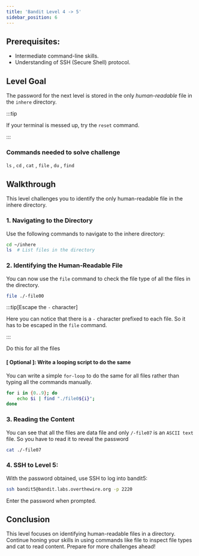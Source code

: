 ```yaml
---
title: 'Bandit Level 4 -> 5'
sidebar_position: 6
---
```


## Prerequisites:

- Intermediate command-line skills.
- Understanding of SSH (Secure Shell) protocol.

## Level Goal

The password for the next level is stored in the only _human-readable_ file in the `inhere` directory. 

:::tip

If your terminal is messed up, try the `reset` command.

:::

### Commands needed to solve challenge

`ls` , `cd` , `cat` , `file` , `du` , `find`

## Walkthrough

This level challenges you to identify the only human-readable file in the inhere directory.

### 1. Navigating to the Directory

Use the following commands to navigate to the inhere directory:

```bash
cd ~/inhere
ls  # List files in the directory
```

### 2. Identifying the Human-Readable File

You can now use the `file` command to check the file type of all the files in the directory. 

```bash
file ./-file00
```

:::tip[Escape the `-` character]

Here you can notice that there is a `-` character prefixed to each file. So it has to be escaped in the `file` command.

:::

Do this for all the files

#### \[ Optional \]: Write a looping script to do the same

You can write a simple `for-loop` to do the same for all files rather than typing all the commands manually.

```bash title="For loop to read file type"
for i in {0..9}; do
    echo $i | find "./file0${i}";
done
```

### 3. Reading the Content

You can see that all the files are data file and only `/-file07` is an `ASCII text` file. So you have to read it to reveal the password

```bash
cat ./-file07
```

### 4. SSH to Level 5:

With the password obtained, use SSH to log into bandit5:

```bash
ssh bandit5@bandit.labs.overthewire.org -p 2220
```

Enter the password when prompted.

## Conclusion

This level focuses on identifying human-readable files in a directory. Continue honing your skills in using commands like file to inspect file types and cat to read content. Prepare for more challenges ahead!
